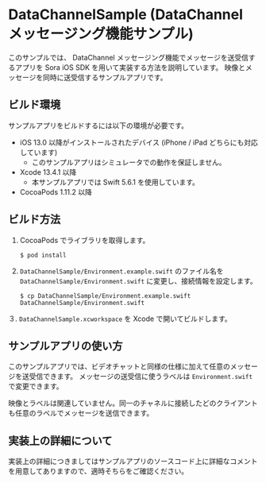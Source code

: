 # DataChannelSample (DataChannel メッセージング機能サンプル)

このサンプルでは、 DataChannel メッセージング機能でメッセージを送受信するアプリを Sora iOS SDK を用いて実装する方法を説明しています。
映像とメッセージを同時に送受信するサンプルアプリです。


## ビルド環境

サンプルアプリをビルドするには以下の環境が必要です。

- iOS 13.0 以降がインストールされたデバイス (iPhone / iPad どちらにも対応しています)
  - このサンプルアプリはシミュレータでの動作を保証しません。
- Xcode 13.4.1 以降
  - 本サンプルアプリでは Swift 5.6.1 を使用しています。
- CocoaPods 1.11.2 以降

## ビルド方法

1. CocoaPods でライブラリを取得します。

   ```
   $ pod install
   ```

2. ``DataChannelSample/Environment.example.swift`` のファイル名を ``DataChannelSample/Environment.swift`` に変更し、接続情報を設定します。

   ```
   $ cp DataChannelSample/Environment.example.swift DataChannelSample/Environment.swift
   ```

３. ``DataChannelSample.xcworkspace`` を Xcode で開いてビルドします。

## サンプルアプリの使い方

このサンプルアプリでは、ビデオチャットと同様の仕様に加えて任意のメッセージを送受信できます。
メッセージの送受信に使うラベルは `Environment.swift` で変更できます。

映像とラベルは関連していません。同一のチャネルに接続したどのクライアントも任意のラベルでメッセージを送信できます。


## 実装上の詳細について

実装上の詳細につきましてはサンプルアプリのソースコード上に詳細なコメントを用意してありますので、適時そちらをご確認ください。

